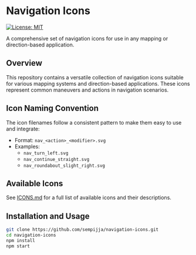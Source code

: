 # Navigation Icons

[![License: MIT](https://img.shields.io/badge/License-MIT-yellow.svg)](https://opensource.org/licenses/MIT)

A comprehensive set of navigation icons for use in any mapping or direction-based application.


## Overview

This repository contains a versatile collection of navigation icons suitable for various mapping systems and direction-based applications. These icons represent common maneuvers and actions in navigation scenarios.

## Icon Naming Convention

The icon filenames follow a consistent pattern to make them easy to use and integrate:

- Format: `nav_<action>_<modifier>.svg`
- Examples: 
  - `nav_turn_left.svg`
  - `nav_continue_straight.svg`
  - `nav_roundabout_slight_right.svg`

## Available Icons

See [ICONS.md](./ICONS.md) for a full list of available icons and their descriptions.

## Installation and Usage

```bash
git clone https://github.com/sempijja/navigation-icons.git
cd navigation-icons
npm install
npm start
